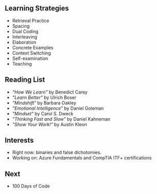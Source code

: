 ## Learning Strategies
- Retrieval Practice
- Spacing
- Dual Coding
- Interleaving
- Elaboration
- Concrete Examples
- Context Switching
- Self-examination
- Teaching

## Reading List
- *"How We Learn"* by Benedict Carey
- *"Learn Better"* by Ulrich Boser
- *"Mindshift"* by Barbara Oakley
- *"Emotional Intelligence"* by Daniel Goleman
- *"Mindset"* by Carol S. Dweck
- *"Thinking Fast and Slow"* by Daniel Kahneman
- *"Show Your Work!"* by Austin Kleon

## Interests
- Right now: binaries and false dichotomies. 
- Working on: Azure Fundamentals and CompTIA ITF+ certifications

## Next
- 100 Days of Code
